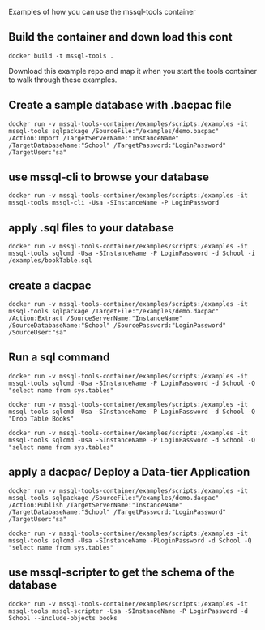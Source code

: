 Examples of how you can use the mssql-tools container

## Build the container and down load this cont
`docker build -t mssql-tools .`

Download this example repo and map it when you start the tools container to walk through these examples.

## Create a sample database with .bacpac file
`docker run -v mssql-tools-container/examples/scripts:/examples -it mssql-tools sqlpackage /SourceFile:"/examples/demo.bacpac" /Action:Import /TargetServerName:"InstanceName" /TargetDatabaseName:"School" /TargetPassword:"LoginPassword" /TargetUser:"sa"`

## use mssql-cli to browse your database
`docker run -v mssql-tools-container/examples/scripts:/examples -it mssql-tools mssql-cli -Usa -SInstanceName -P LoginPassword`

## apply .sql files to your database
`docker run -v mssql-tools-container/examples/scripts:/examples -it mssql-tools sqlcmd -Usa -SInstanceName -P LoginPassword -d School -i /examples/bookTable.sql`

## create a dacpac 
`docker run -v mssql-tools-container/examples/scripts:/examples -it mssql-tools sqlpackage /TargetFile:"/examples/demo.dacpac" /Action:Extract /SourceServerName:"InstanceName" /SourceDatabaseName:"School" /SourcePassword:"LoginPassword" /SourceUser:"sa"`

## Run a sql command
`docker run -v mssql-tools-container/examples/scripts:/examples -it mssql-tools sqlcmd -Usa -SInstanceName -P LoginPassword -d School -Q "select name from sys.tables"`

`docker run -v mssql-tools-container/examples/scripts:/examples -it mssql-tools sqlcmd -Usa -SInstanceName -P LoginPassword -d School -Q "Drop Table Books"`

`docker run -v mssql-tools-container/examples/scripts:/examples -it mssql-tools sqlcmd -Usa -SInstanceName -P LoginPassword -d School -Q "select name from sys.tables"`

## apply a dacpac/ Deploy a Data-tier Application
`docker run -v mssql-tools-container/examples/scripts:/examples -it mssql-tools sqlpackage /SourceFile:"/examples/demo.dacpac" /Action:Publish /TargetServerName:"InstanceName" /TargetDatabaseName:"School" /TargetPassword:"LoginPassword" /TargetUser:"sa"`

`docker run -v mssql-tools-container/examples/scripts:/examples -it mssql-tools sqlcmd -Usa -SInstanceName -PLoginPassword -d School -Q "select name from sys.tables"`

## use mssql-scripter to get the schema of the database
`docker run -v mssql-tools-container/examples/scripts:/examples -it mssql-tools mssql-scripter -Usa -SInstanceName -P LoginPassword -d School --include-objects books`

